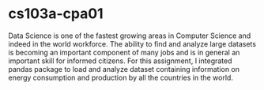 # cs103a-cpa01

Data Science is one of the fastest growing areas in Computer Science and indeed in the world workforce. The ability to find and analyze large datasets is becoming an important component of many jobs and is in general an important skill for informed citizens. 
For this assignment, I integrated pandas package to load and analyze dataset containing information on energy consumption and production by all the countries in the world.
